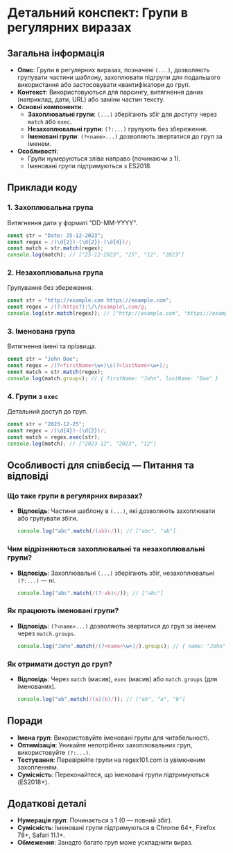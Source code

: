 # Детальний конспект: Групи в регулярних виразах

## Загальна інформація

- **Опис**: Групи в регулярних виразах, позначені `(...)`, дозволяють групувати частини шаблону, захоплювати підгрупи для подальшого використання або застосовувати квантифікатори до груп.
- **Контекст**: Використовуються для парсингу, витягнення даних (наприклад, дати, URL) або заміни частин тексту.
- **Основні компоненти**:
  - **Захоплювальні групи**: `(...)` зберігають збіг для доступу через `match` або `exec`.
  - **Незахоплювальні групи**: `(?:...)` групують без збереження.
  - **Іменовані групи**: `(?<name>...)` дозволяють звертатися до груп за іменем.
- **Особливості**:
  - Групи нумеруються зліва направо (починаючи з 1).
  - Іменовані групи підтримуються з ES2018.

## Приклади коду

### 1. Захоплювальна група

Витягнення дати у форматі "DD-MM-YYYY".

```javascript
const str = "Date: 25-12-2023";
const regex = /(\d{2})-(\d{2})-(\d{4})/;
const match = str.match(regex);
console.log(match); // ["25-12-2023", "25", "12", "2023"]
```

### 2. Незахоплювальна група

Групування без збереження.

```javascript
const str = "http://example.com https://example.com";
const regex = /(?:https?):\/\/example\.com/g;
console.log(str.match(regex)); // ["http://example.com", "https://example.com"]
```

### 3. Іменована група

Витягнення імені та прізвища.

```javascript
const str = "John Doe";
const regex = /(?<firstName>\w+)\s(?<lastName>\w+)/;
const match = str.match(regex);
console.log(match.groups); // { firstName: "John", lastName: "Doe" }
```

### 4. Групи з `exec`

Детальний доступ до груп.

```javascript
const str = "2023-12-25";
const regex = /(\d{4})-(\d{2})/;
const match = regex.exec(str);
console.log(match); // ["2023-12", "2023", "12"]
```

## Особливості для співбесід — Питання та відповіді

### Що таке групи в регулярних виразах?

- **Відповідь**: Частини шаблону в `(...)`, які дозволяють захоплювати або групувати збіги.
  ```javascript
  console.log("abc".match(/(ab)c/)); // ["abc", "ab"]
  ```

### Чим відрізняються захоплювальні та незахоплювальні групи?

- **Відповідь**: Захоплювальні `(...)` зберігають збіг, незахоплювальні `(?:...)` — ні.
  ```javascript
  console.log("abc".match(/(?:ab)c/)); // ["abc"]
  ```

### Як працюють іменовані групи?

- **Відповідь**: `(?<name>...)` дозволяють звертатися до груп за іменем через `match.groups`.
  ```javascript
  console.log("John".match(/(?<name>\w+)/).groups); // { name: "John" }
  ```

### Як отримати доступ до груп?

- **Відповідь**: Через `match` (масив), `exec` (масив) або `match.groups` (для іменованих).
  ```javascript
  console.log("ab".match(/(a)(b)/)); // ["ab", "a", "b"]
  ```

## Поради

- **Імена груп**: Використовуйте іменовані групи для читабельності.
- **Оптимізація**: Уникайте непотрібних захоплювальних груп, використовуйте `(?:...)`.
- **Тестування**: Перевіряйте групи на regex101.com із увімкненим захопленням.
- **Сумісність**: Переконайтеся, що іменовані групи підтримуються (ES2018+).

## Додаткові деталі

- **Нумерація груп**: Починається з 1 (0 — повний збіг).
- **Сумісність**: Іменовані групи підтримуються в Chrome 64+, Firefox 78+, Safari 11.1+.
- **Обмеження**: Занадто багато груп може ускладнити вираз.
